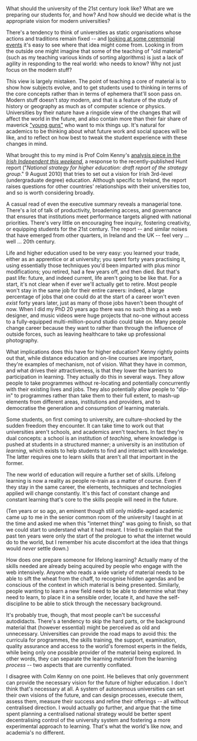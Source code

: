<html><body><p>What should the university of the 21st century look like? What are we preparing our students for, and how? And how should we decide what is the appropriate vision for modern universities?

<!--more-->

There's a tendency to think of universities as static organisations whose actions and traditions remain fixed -- and <a href="/2010/12/inauguration/">looking at some ceremonial events</a> it's easy to see where that idea might come from. Looking in from the outside one might imagine that some of the teaching of "old material" (such as my teaching various kinds of sorting algorithms) is just a lack of agility in responding to the real world: who needs to know? Why not just focus on the modern stuff?

This view is largely mistaken. The point of teaching a core of material is to show how subjects evolve, and to get students used to thinking in terms of the core concepts rather than in terms of ephemera that'll soon pass on. Modern stuff doesn't <em>stay</em> modern, and that is a feature of the study of history or geography as much as of computer science or physics. Universities by their nature have a ringside view of the changes that will affect the world in the future, and also contain more than their fair share of maverick <a href="/2010/10/academic-stereotypes/">"young guns"</a> who want to mix things up. It's natural for academics to be thinking about what future work and social spaces will be like, and to reflect on how best to tweak the student experience with these changes in mind.

What brought this to my mind  is Prof Colm Kenny's <a href="http://www.independent.ie/opinion/columnists/colum-kenny/colum-kenny-years-of-neglect-have-taken-their-toll-on-higher-education-2497962.html">analysis piece in the <em>Irish Independent this weekend</em></a>, a response to the recently-published Hunt report ("<em>National strategy for higher education: draft report of the strategy group</em>." 9 August 2010) that tries to set out a vision for Irish 3rd-level (undergraduate degree) education. Although specific to Ireland, the report raises questions for other countries' relationships with their universities too, and so is worth considering broadly.

A casual read of even the executive summary reveals a managerial tone. There's a lot of talk of productivity, broadening access, and governance that ensures that institutions meet performance targets aligned with national priorities. There's very little on encouraging free inquiry, fostering creativity, or equipping students for the 21st century. The report -- and similar noises that have emerged from other quarters, in Ireland and the UK -- feel very ... well ... 20th century.

Life and higher education used to be very easy: you learned your trade, either as an apprentice or at university; you spent forty years practising it, using essentially those techniques you'd been imparted with plus minor modifications; you retired, had a few years off, and then died. But that's past life: future, and indeed current, life aren't going to be like that. For a start, it's not clear when if ever we'll actually get to retire. Most people won't stay in the same job for their entire careers: indeed, a large percentage of jobs that one could do at the start of a career won't even <em>exist</em> forty years later, just as many of those jobs haven't been thought of now. When I did my PhD 20 years ago there was no such thing as a web designer, and music videos were huge projects that no-one without access to a fully-equipped multi-million-pound studio could take on. Many people change career because they want to rather than through the influence of outside forces, such as leaving healthcare to take up professional photography.

What implications does this have for higher education? Kenny rightly points out that, while distance education and on-line courses are important, they're examples of mechanism, not of vision. What they have in common, and what drives their attractiveness, is that they lower the barriers to participation in learning. They actually do this in several ways. They allow people to take programmes without re-locating and potentially concurrently with their existing lives and jobs. They also potentially allow people to "dip-in" to programmes rather than take them to their full extent, to mash-up elements from different areas, institutions and providers, and to democratise the generation and consumption of learning materials.

Some students, on first coming to university, are culture-shocked by the sudden freedom they encounter. It can take time to work out that  universities aren't schools, and academics aren't teachers. In fact they're dual concepts: a school is an institution of <em>teaching</em>, where knowledge is pushed at students in a structured manner; a university is an institution of <em>learning</em>, which exists to help students to find and interact with knowledge. The latter requires one to learn skills that aren't all that important in the former.

The new world of education will require a further set of skills. Lifelong learning is now a reality as people re-train as a matter of course. Even if they stay in the same career, the elements, techniques and technologies applied will change constantly. It's this fact of constant change and constant learning that's core to the skills people will need in the future.

(Ten years or so ago, an eminent though still only middle-aged academic came up to me in the senior common room of the university I taught in at the time and asked me when this "internet thing" was going to finish, so that we could start to understand what it had meant. I tried to explain that the past ten years were only the start of the prologue to what the internet would do to the world, but I remember his acute discomfort at the idea that things would <em>never</em> settle down.)

How does one prepare someone for lifelong learning? Actually many of the skills needed are already being acquired by people who engage with the web intensively. Anyone who reads a wide variety of material needs to be able to sift the wheat from the chaff, to recognise hidden agendas and be conscious of the context in which material is being presented. Similarly, people wanting to learn a new field need to be able to determine what they need to learn, to place it in a sensible order, locate it, and have the self-discipline to be able to stick through the necessary background.

It's probably true, though, that most people can't be successful autodidacts. There's a tendency to skip the hard parts, or the background material that (however essential) might be perceived as old and unnecessary. Universities can provide the road maps to avoid this: the curricula for programmes, the skills training, the support, examination, quality assurance and access to the world's foremost experts in the fields, while being only one possible provider of the material being explored. In other words, they can separate the learning <em>material</em> from the learning <em>process</em> -- two aspects that are currently conflated.

I disagree with Colm Kenny on one point. He believes that only government can provide the necessary vision for the future of higher education. I don't think that's necessary at all. A system of autonomous universities can set their own visions of the future, and can design processes, execute them, assess them, measure their success and refine their offerings -- all without centralised direction. I would actually go further, and argue that the time spent planning a centralised national strategy would be better spent decentralising control of the university system and fostering a more experimental approach to learning. That's what the world's like now, and academia's no different.</p></body></html>
